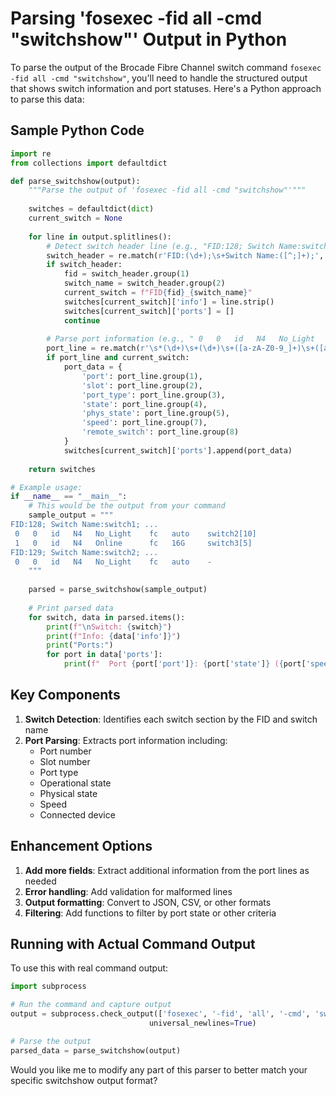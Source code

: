 # Parsing 'fosexec -fid all -cmd "switchshow"' Output in Python

To parse the output of the Brocade Fibre Channel switch command `fosexec -fid all -cmd "switchshow"`, you'll need to handle the structured output that shows switch information and port statuses. Here's a Python approach to parse this data:

## Sample Python Code

```python
import re
from collections import defaultdict

def parse_switchshow(output):
    """Parse the output of 'fosexec -fid all -cmd "switchshow"'"""
    
    switches = defaultdict(dict)
    current_switch = None
    
    for line in output.splitlines():
        # Detect switch header line (e.g., "FID:128; Switch Name:switch_name; ...")
        switch_header = re.match(r'FID:(\d+);\s+Switch Name:([^;]+);', line)
        if switch_header:
            fid = switch_header.group(1)
            switch_name = switch_header.group(2)
            current_switch = f"FID{fid}_{switch_name}"
            switches[current_switch]['info'] = line.strip()
            switches[current_switch]['ports'] = []
            continue
            
        # Parse port information (e.g., " 0   0   id   N4   No_Light    ...")
        port_line = re.match(r'\s*(\d+)\s+(\d+)\s+([a-zA-Z0-9_]+)\s+([a-zA-Z0-9_]+)\s+([a-zA-Z0-9_]+)\s+([a-zA-Z0-9_]+)\s+([a-zA-Z0-9_]+)\s+([a-zA-Z0-9_]+)', line)
        if port_line and current_switch:
            port_data = {
                'port': port_line.group(1),
                'slot': port_line.group(2),
                'port_type': port_line.group(3),
                'state': port_line.group(4),
                'phys_state': port_line.group(5),
                'speed': port_line.group(7),
                'remote_switch': port_line.group(8)
            }
            switches[current_switch]['ports'].append(port_data)
            
    return switches

# Example usage:
if __name__ == "__main__":
    # This would be the output from your command
    sample_output = """
FID:128; Switch Name:switch1; ...
 0   0   id   N4   No_Light    fc   auto    switch2[10]
 1   0   id   N4   Online      fc   16G     switch3[5]
FID:129; Switch Name:switch2; ...
 0   0   id   N4   No_Light    fc   auto    -
    """
    
    parsed = parse_switchshow(sample_output)
    
    # Print parsed data
    for switch, data in parsed.items():
        print(f"\nSwitch: {switch}")
        print(f"Info: {data['info']}")
        print("Ports:")
        for port in data['ports']:
            print(f"  Port {port['port']}: {port['state']} ({port['speed']}) to {port['remote_switch']}")
```

## Key Components

1. **Switch Detection**: Identifies each switch section by the FID and switch name
2. **Port Parsing**: Extracts port information including:
   - Port number
   - Slot number
   - Port type
   - Operational state
   - Physical state
   - Speed
   - Connected device

## Enhancement Options

1. **Add more fields**: Extract additional information from the port lines as needed
2. **Error handling**: Add validation for malformed lines
3. **Output formatting**: Convert to JSON, CSV, or other formats
4. **Filtering**: Add functions to filter by port state or other criteria

## Running with Actual Command Output

To use this with real command output:

```python
import subprocess

# Run the command and capture output
output = subprocess.check_output(['fosexec', '-fid', 'all', '-cmd', 'switchshow'], 
                               universal_newlines=True)

# Parse the output
parsed_data = parse_switchshow(output)
```

Would you like me to modify any part of this parser to better match your specific switchshow output format?
